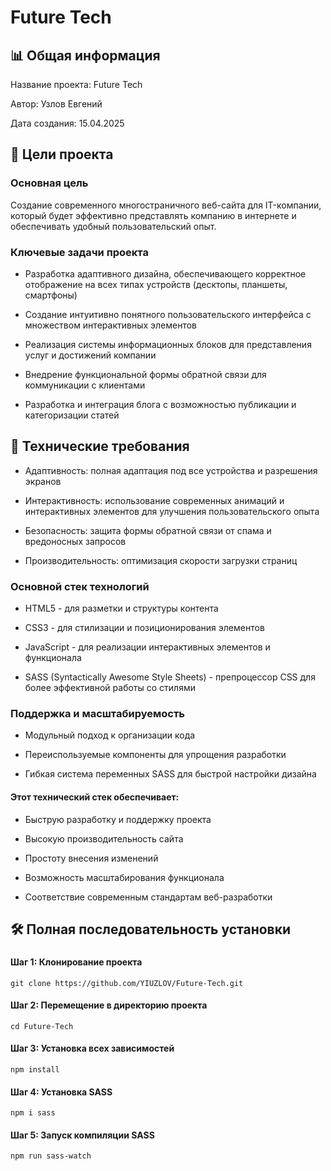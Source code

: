 # Future Tech

## 📊 Общая информация
Название проекта: Future Tech

Автор: Узлов Евгений

Дата создания: 15.04.2025


## 🎯 Цели проекта

### Основная цель

Создание современного многостраничного веб-сайта для IT-компании, который будет эффективно представлять компанию в интернете и обеспечивать удобный пользовательский опыт.


### Ключевые задачи проекта

* Разработка адаптивного дизайна, обеспечивающего корректное отображение на всех типах устройств (десктопы, планшеты, смартфоны)

* Создание интуитивно понятного пользовательского интерфейса с множеством интерактивных элементов

* Реализация системы информационных блоков для представления услуг и достижений компании

* Внедрение функциональной формы обратной связи для коммуникации с клиентами

* Разработка и интеграция блога с возможностью публикации и категоризации статей


## 🔧 Технические требования

* Адаптивность: полная адаптация под все устройства и разрешения экранов

* Интерактивность: использование современных анимаций и интерактивных элементов для улучшения пользовательского опыта

* Безопасность: защита формы обратной связи от спама и вредоносных запросов

* Производительность: оптимизация скорости загрузки страниц

### Основной стек технологий

* HTML5 - для разметки и структуры контента

* CSS3 - для стилизации и позиционирования элементов

* JavaScript - для реализации интерактивных элементов и функционала

* SASS (Syntactically Awesome Style Sheets) - препроцессор CSS для более эффективной работы со стилями

### Поддержка и масштабируемость

* Модульный подход к организации кода

* Переиспользуемые компоненты для упрощения разработки

* Гибкая система переменных SASS для быстрой настройки дизайна

#### Этот технический стек обеспечивает:

* Быструю разработку и поддержку проекта

* Высокую производительность сайта

* Простоту внесения изменений

* Возможность масштабирования функционала

* Соответствие современным стандартам веб-разработки


## 🛠 Полная последовательность установки
###

#### Шаг 1: Клонирование проекта

	git clone https://github.com/YIUZLOV/Future-Tech.git

#### Шаг 2: Перемещение в директорию проекта

	cd Future-Tech

#### Шаг 3: Установка всех зависимостей

	npm install

#### Шаг 4: Установка SASS

	npm i sass

#### Шаг 5: Запуск компиляции SASS

	npm run sass-watch
